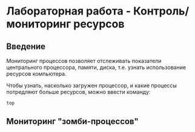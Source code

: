 # Лабораторная работа - Контроль/мониторинг ресурсов
## Введение
Мониторинг процессов позволяет отслеживать показатели центрального процессора, памяти, диска, т.е. узнать использование ресурсов компьютера.

Чтобы узнать, насколько загружен процессор, и какие процессы потредляют больше ресурсов, можно ввести команду:
```
top
```

## Мониторинг "зомби-процессов"
